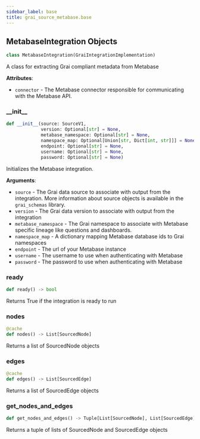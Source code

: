 ```yaml
---
sidebar_label: base
title: grai_source_metabase.base
---
```


## MetabaseIntegration Objects

```python
class MetabaseIntegration(GraiIntegrationImplementation)
```

A class for extracting Grai compliant metadata from Metabase

**Attributes**:

- `connector` - The Metabase connector responsible for communicating with the Metabase API.

### \_\_init\_\_

```python
def __init__(source: SourceV1,
             version: Optional[str] = None,
             metabase_namespace: Optional[str] = None,
             namespace_map: Optional[Union[str, Dict[int, str]]] = None,
             endpoint: Optional[str] = None,
             username: Optional[str] = None,
             password: Optional[str] = None)
```

Initializes the Metabase integration.

**Arguments**:

- `source` - The Grai data source to associate with output from the integration. More information about source objects is available in the `grai_schemas` library.
- `version` - The Grai data version to associate with output from the integration
- `metabase_namespace` - The Grai namespace to associate with Metabase specific lineage like questions and dashboards.
- `namespace_map` - A dictionary mapping Metabase database ids to Grai namespaces
- `endpoint` - The url of your Metabase instance
- `username` - The username to use when authenticating with Metabase
- `password` - The password to use when authenticating with Metabase

### ready

```python
def ready() -> bool
```

Returns True if the integration is ready to run

### nodes

```python
@cache
def nodes() -> List[SourcedNode]
```

Returns a list of SourcedNode objects

### edges

```python
@cache
def edges() -> List[SourcedEdge]
```

Returns a list of SourcedEdge objects

### get\_nodes\_and\_edges

```python
def get_nodes_and_edges() -> Tuple[List[SourcedNode], List[SourcedEdge]]
```

Returns a tuple of lists of SourcedNode and SourcedEdge objects
